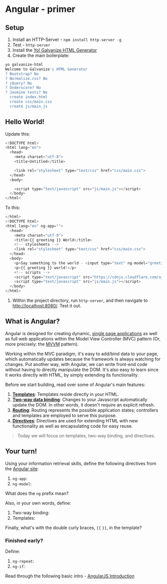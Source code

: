 # Angular - primer

## Setup

1. Install an HTTP-Server - `npm install http-server -g`
1. Test - `http-server`
1. Install the [Yo! Galvanize HTML Generator](https://github.com/gSchool/generator-galvanize-html)
1. Create the main boilerplate:

  ```sh
  yo galvanize-html
  Welcome to Galvanize's HTML Generator
  ? Bootstrap? No
  ? Normalize.css? No
  ? jQuery? No
  ? Underscore? No
  ? Jasmine tests? No
    create index.html
    create css/main.css
    create js/main.js
  ```

## Hello World!

Update this:


```javascript
<!DOCTYPE html>
<html lang="en">
  <head>
    <meta charset="utf-8">
    <title>Untitled</title>

    <link rel="stylesheet" type="text/css" href="css/main.css">
  </head>
  <body>

    <script type="text/javascript" src="js/main.js"></script>
  </body>
</html>
```

To this:

```javascript
</html>
<!DOCTYPE html>
<html lang="en" ng-app="">
  <head>
    <meta charset="utf-8">
    <title>{{ greeting }} World</title>
    <!-- stylesheets -->
    <link rel="stylesheet" type="text/css" href="css/main.css">
  </head>
  <body>
    <p>Say something to the world - <input type="text" ng-model="greeting" ng-init="greeting='Hello, '"></p>
    <p>{{ greeting }} world!</p>
    <!-- scripts -->
    <script type="text/javascript" src="https://cdnjs.cloudflare.com/ajax/libs/angular.js/1.4.4/angular.min.js"></script>
    <script type="text/javascript" src="js/main.js"></script>
  </body>
</html>
```

1. Within the project directory, run `http-server`, and then navigate to [http://localhost:8080/](http://localhost:8080/). Test it out.

## What is Angular?

Angular is designed for creating dynamic, [single page applications](https://en.wikipedia.org/wiki/Single-page_application) as well as full web applications within the Model View Controller (MVC) pattern (Or, more precisely: the [MVVM](http://www.dotnet-tricks.com/Tutorial/designpatterns/2FMM060314-Understanding-MVC,-MVP-and-MVVM-Design-Patterns.html) pattern).

Working within the MVC paradigm, it's easy to add/bind data to your page, which automatically updates because the framework is always watching for changes. Put another way, with Angular, we can write front-end code without having to directly manipulate the DOM. It's also easy to learn since it works directly with HTML, by simply extending its functionality.

Before we start building, read over some of Angular's main features:

1. **[Templates](http://docs.angularjs.org/guide/templates)**: Templates reside directly in your HTML.
2. **[Two-way data binding](http://docs.angularjs.org/guide/databinding)**: Changes to your Javascript automatically update the DOM. In other words, it doesn't require an explicit refresh.
3. **[Routing](http://docs.angularjs.org/api/ngRoute/service/$route)**: Routing represents the possible application states; controllers and templates are employed to serve this purpose.
4. **[Directives](http://docs.angularjs.org/guide/directive)**: Directives are used for extending HTML with new functionality as well as encapsulating code for easy reuse.

> Today we will focus on templates, two-way binding, and directives.

## Your turn!

Using your information retrieval skills, define the following directives from the [Angular site](https://angularjs.org/):

1. `ng-app`:
1. `ng-model`:

What does the `ng` prefix mean?

Also, in your own words, define:

1. Two-way binding:
1. Templates:

Finally, what's with the double curly braces, `{{` `}}`, in the template?

### Finished early?

Define:

1. `ng-repeat`:
1. `ng-if`:

Read through the following basic intro - [AngularJS Introduction](http://www.w3schools.com/angular/angular_intro.asp)





